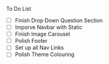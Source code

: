 To Do List

- [ ] Finish Drop Down Question Section
- [ ] Imporve Navbar with Static
- [ ] Finish Image Carousel  
- [ ] Polish Footer
- [ ] Set up all Nav Links
- [ ] Polish Theme Colouring 